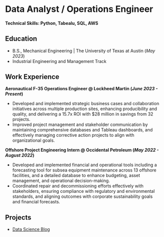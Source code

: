 # Data Analyst / Operations Engineer

#### Technical Skills: Python, Tabealu, SQL, AWS

## Education 			        		
- B.S., Mechanical Engineering | The University of Texas at Austin (_May 2023_)
- Industrial Engineering and Management Track

## Work Experience
**Aeronautical F-35 Operations Engineer @ Lockheed Martin (_June 2023 - Present_)**
- Developed and implemented strategic business cases and collaboration initiatives across multiple production sites, enhancing producibility and quality, and delivering a 15.7x ROI with $28 million in savings from 32 projects.
- Improved project management and stakeholder communication by maintaining comprehensive databases and Tableau dashboards, and effectively managing corrective action projects to align with organizational goals.


**Offshore Project Engineering Intern @ Occidental Petroleum (_May 2022 - August 2022_)**
- Developed and implemented financial and operational tools including a forecasting tool for subsea equipment maintenance across 13 offshore facilities, and a detailed database to enhance budgeting, asset management, and operational decision-making.
- Coordinated repair and decommissioning efforts effectively with stakeholders, ensuring compliance with regulatory and environmental standards, and aligning outcomes with corporate sustainability goals and financial forecasts.




## Projects


- [Data Science Blog](https://medium.com/@shawhin)
